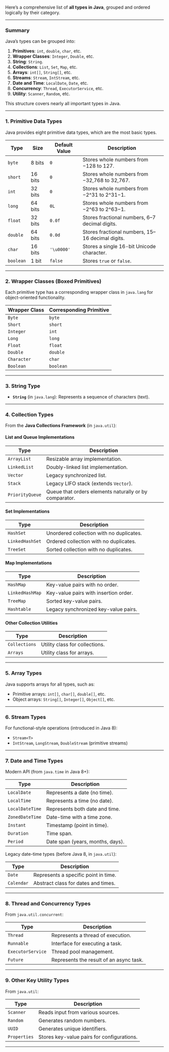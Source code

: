 Here’s a comprehensive list of **all types in Java**, grouped and ordered logically by their category.

---
### **Summary**

Java’s types can be grouped into:

1. **Primitives**: `int`, `double`, `char`, etc.
2. **Wrapper Classes**: `Integer`, `Double`, etc.
3. **String**: `String`.
4. **Collections**: `List`, `Set`, `Map`, etc.
5. **Arrays**: `int[]`, `String[]`, etc.
6. **Streams**: `Stream`, `IntStream`, etc.
7. **Date and Time**: `LocalDate`, `Date`, etc.
8. **Concurrency**: `Thread`, `ExecutorService`, etc.
9. **Utility**: `Scanner`, `Random`, etc.

This structure covers nearly all important types in Java.

---

### **1. Primitive Data Types**

Java provides eight primitive data types, which are the most basic types.

|**Type**|**Size**|**Default Value**|**Description**|
|---|---|---|---|
|`byte`|8 bits|`0`|Stores whole numbers from −128 to 127.|
|`short`|16 bits|`0`|Stores whole numbers from −32,768 to 32,767.|
|`int`|32 bits|`0`|Stores whole numbers from −2^31 to 2^31−1.|
|`long`|64 bits|`0L`|Stores whole numbers from −2^63 to 2^63−1.|
|`float`|32 bits|`0.0f`|Stores fractional numbers, 6–7 decimal digits.|
|`double`|64 bits|`0.0d`|Stores fractional numbers, 15–16 decimal digits.|
|`char`|16 bits|`'\u0000'`|Stores a single 16-bit Unicode character.|
|`boolean`|1 bit|`false`|Stores `true` or `false`.|

---

### **2. Wrapper Classes (Boxed Primitives)**

Each primitive type has a corresponding wrapper class in `java.lang` for object-oriented functionality.

|**Wrapper Class**|**Corresponding Primitive**|
|---|---|
|`Byte`|`byte`|
|`Short`|`short`|
|`Integer`|`int`|
|`Long`|`long`|
|`Float`|`float`|
|`Double`|`double`|
|`Character`|`char`|
|`Boolean`|`boolean`|

---

### **3. String Type**

- **`String`** (in `java.lang`): Represents a sequence of characters (text).

---

### **4. Collection Types**

From the **Java Collections Framework** (in `java.util`):

#### **List and Queue Implementations**

|**Type**|**Description**|
|---|---|
|`ArrayList`|Resizable array implementation.|
|`LinkedList`|Doubly-linked list implementation.|
|`Vector`|Legacy synchronized list.|
|`Stack`|Legacy LIFO stack (extends `Vector`).|
|`PriorityQueue`|Queue that orders elements naturally or by comparator.|

#### **Set Implementations**

|**Type**|**Description**|
|---|---|
|`HashSet`|Unordered collection with no duplicates.|
|`LinkedHashSet`|Ordered collection with no duplicates.|
|`TreeSet`|Sorted collection with no duplicates.|

#### **Map Implementations**

|**Type**|**Description**|
|---|---|
|`HashMap`|Key-value pairs with no order.|
|`LinkedHashMap`|Key-value pairs with insertion order.|
|`TreeMap`|Sorted key-value pairs.|
|`Hashtable`|Legacy synchronized key-value pairs.|

#### **Other Collection Utilities**

|**Type**|**Description**|
|---|---|
|`Collections`|Utility class for collections.|
|`Arrays`|Utility class for arrays.|

---

### **5. Array Types**

Java supports arrays for all types, such as:

- Primitive arrays: `int[]`, `char[]`, `double[]`, etc.
- Object arrays: `String[]`, `Integer[]`, `Object[]`, etc.

---

### **6. Stream Types**

For functional-style operations (introduced in Java 8):

- `Stream<T>`
- `IntStream`, `LongStream`, `DoubleStream` (primitive streams)

---

### **7. Date and Time Types**

Modern API (from `java.time` in Java 8+):

|**Type**|**Description**|
|---|---|
|`LocalDate`|Represents a date (no time).|
|`LocalTime`|Represents a time (no date).|
|`LocalDateTime`|Represents both date and time.|
|`ZonedDateTime`|Date-time with a time zone.|
|`Instant`|Timestamp (point in time).|
|`Duration`|Time span.|
|`Period`|Date span (years, months, days).|

Legacy date-time types (before Java 8, in `java.util`):

|**Type**|**Description**|
|---|---|
|`Date`|Represents a specific point in time.|
|`Calendar`|Abstract class for dates and times.|

---

### **8. Thread and Concurrency Types**

From `java.util.concurrent`:

|**Type**|**Description**|
|---|---|
|`Thread`|Represents a thread of execution.|
|`Runnable`|Interface for executing a task.|
|`ExecutorService`|Thread pool management.|
|`Future`|Represents the result of an async task.|

---

### **9. Other Key Utility Types**

From `java.util`:

|**Type**|**Description**|
|---|---|
|`Scanner`|Reads input from various sources.|
|`Random`|Generates random numbers.|
|`UUID`|Generates unique identifiers.|
|`Properties`|Stores key-value pairs for configurations.|

---

